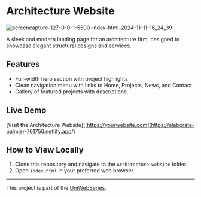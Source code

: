 # Architecture Website

![screencapture-127-0-0-1-5500-index-html-2024-11-11-16_24_39](https://github.com/user-attachments/assets/19a5ad46-c3b4-4dbf-9faf-b45da46fd954)

A sleek and modern landing page for an architecture firm, designed to showcase elegant structural designs and services.

## Features
- Full-width hero section with project highlights
- Clean navigation menu with links to Home, Projects, News, and Contact
- Gallery of featured projects with descriptions

## Live Demo
[Visit the Architecture Website]([https://yourwebsite.com](https://elaborate-palmier-761756.netlify.app/)

## How to View Locally
1. Clone this repository and navigate to the `Architecture-website` folder.
2. Open `index.html` in your preferred web browser.

---


This project is part of the [UniWebSeries](https://github.com/Tyron-Barnard/UniWebSeries).
